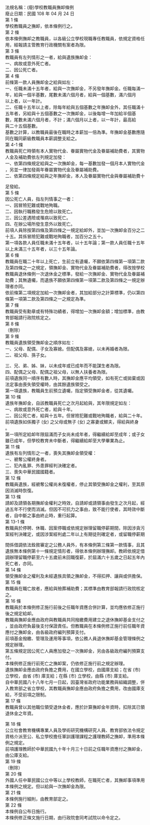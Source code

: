 法規名稱：(廢)學校教職員撫卹條例  
廢止日期：民國 108 年 04 月 24 日  
第 1 條  
學校教職員之撫卹，依本條例行之。  
第 2 條  
依本條例撫卹之教職員，以各級公立學校現職專任教職員，依規定資格任  
用，經報請主管教育行政機關有案者為限。  
第 3 條  
教職員有左列情形之一者，給與遺族撫卹金：  
一、病故或意外死亡者。  
二、因公死亡者。  
第 4 條  
前條第一款人員撫卹金之給與如左：  
一、任職未滿十五年者，給與一次撫卹金，不另發年撫卹金。任職每滿一  
年，給與一個半基數，尾數未滿六個月者，給與一個基數，滿六個月  
以上者，以一年計。  
二、任職十五年以上者，除每年給與五個基數之年撫卹金外，其任職滿十  
五年者，另給與十五個基數之一次撫卹金，以後每增一年加給半個基  
數，尾數未滿六個月者，不計；滿六個月以上者，以一年計，最高給  
與二十五個基數。  
基數之計算，以教職員最後在職時之本薪加一倍為準。年撫卹金基數應隨  
同在職同薪級教職員本薪調整支給之。  
第 4-1 條  
教職員死亡時領有本人實物代金、眷屬實物代金及眷屬補助費者，其實物  
人金及補助費依左列規定加發：  
一、依第四條規定給與之一次撫卹金，每一基數加發一個月本人實物代金  
，另並一律加發兩年眷屬實物代金及眷屬補助費。  
二、依第四條規定給與之年撫卹金，本人及眷屬實物代金與眷屬補助費十  


足發給。  
第 5 條  
因公死亡人員，指左列情事之一者：  
一、因冒險犯難或戰地殉職。  
二、因執行職務發生危險以致死亡。  
三、因公差遇險或罹病以致死亡。  
四、在辦公場所發生意外以致死亡。  
前項人員除按第四條及第四條之一規定給卹外，並加一次撫卹金百分之二  
十五。其係冒險犯難或戰地殉職者，加百分之五十。  
第一項各款人員任職未滿十五年者，以十五年論；第一款人員任職十五年  
以上未滿三十五年者，以三十五年論。  
第 6 條  
教職員在職二十年以上死亡，生前立有遺囑，不願依第四條第一項第二款  
及第四條之一之規定，領撫卹金、實物代金及眷屬補助費者，得改按學校  
教職員退休條例一次退休金之標準，發給一次撫卹金、實物代金及眷屬補  
助費；其無遺囑，而遺族不願依第四條第一項第二款及第四條之一規定辦  
理者亦同。  
依前條第二項規定加給一次撫卹金者，其加給部分之計算標準，仍以第四  
條第一項第二款及第四條之一之規定為準。  
第 7 條  
教職員受有勳章或有特殊功績者，得增加一次撫卹金額；增加標準，由教  
育部報請行政院核定之。  
第 8 條  
（刪除）  
第 9 條  
教職員遺族領受撫卹金之順序如左：  
一、父母、配偶、子女及寡媳。但配偶及寡媳，以未再婚者為限。  
二、祖父母、孫子女。  


三、兄、弟、姊、妹，以未成年或已成年而不能謀生者為限。  
四、配偶之父母、配偶之祖父母，以無人扶養者為限。  
前項遺族同一順序有數人時，其撫卹金應平均領受，如有死亡或拋棄或因  
法定事由喪失領受權時，由其餘遺族領受之。  
第一項遺族，教職員生前預立遺囑，指定領受撫卹金者，從其遺囑。  
第 10 條  
遺族年撫卹金，自該教職員死亡之次月起給與，其年限規定如左：  
一、病故或意外死亡者，給與十年。  
二、因公死亡者，給與十五年。但冒險犯難或戰地殉職者，給與二十年。  
前項遺族如係獨子 (女) 之父母或無子 (女) 之寡妻或鰥夫，得給與終身  
。  
第一項所定給卹年限屆滿而子女尚未成年者，得繼續給卹至成年；或子女  
雖已成年，但學校教育未中斷者，得繼續給卹至大學畢業為止。  
第 11 條  
遺族有左列情形之一者，喪失其撫卹金領受權：  
一、褫奪公權終身者。  
二、犯內亂罪、外患罪經判決確定者。  
三、喪失中華民國國籍者。  
第 12 條  
教職員遺族，經褫奪公權尚未復權者，停止其領受撫卹金之權利，至其原  
因消滅時恢復。  
第 13 條  
請卹及請領各期撫卹金權利之時效，自請卹或請領事由發生之次月起，經  
過五年不行使而消滅。但因不可抗力之事由，致不能行使者，其時效中斷  
者，自中斷之事由終止時，重行起算。  
第 13-1 條  
教職員於停聘、休職、因案停職或依規定辦理留職停薪期間，除因涉貪污  
案經判決確定，或因涉案經判處二年以上有期徒刑確定者，或留職停薪期  


間係借調依法銓敘審定之公務人員外，有本條例第三條第一款情事，且其  
遺族無本條例第十一條規定情形者，得依本條例辦理撫卹。教師依規定借  
調辦理留職停薪至六十五歲前未回職復薪，於屆滿六十五歲之日起五年內  
死亡者，亦同。  
第 14 條  
領受撫卹金之權利及未經遺族具領之撫卹金，不得扣押、讓與或供擔保。  
第 15 條  
教職員在職亡故者，應給與殮葬補助費；其標準由教育部報請行政院核定  
之。  
第 16 條  
教職員於本條例修正施行前後之任職年資應合併計算，並均應依修正施行  
後之規定給卹。  
教職員撫卹金應由政府與教職員共同撥繳費用建立之退休撫卹基金支付之  
，並由政府負最後支付保證責任。但教職員在本條例修正施行前任職年資  
應付之撫卹金，由各級政府編列預算支付。  
前項基金撥繳、管理及運用等事項，依公務人員退休撫卹基金管理條例之  
規定辦理。  
第五條規定因公死亡人員應加發之一次撫卹金，另由各級政府編列預算支  
付。  
本條例修正施行前死亡之撫卹案，仍依修正施行前之規定辦理。  
遺族撫卹金應由政府負擔之費用，在國立學校，由國庫支給；在省 (市)  
立學校，由省 (市) 庫支給；在縣 (市) 立學校，由縣 (市) 庫支給。  
自中華民國八十八年七月一日起，因臺灣省政府功能業務與組織調整，併  
入教育部之省立學校，其教職員撫卹金應由政府負擔之費用，改由國庫支  
給，不受前項之限制。  
第 17 條  
教職員曾以其他職位領受退休金者，應於計算撫卹金年資時，扣除其已領  
退休金之年資。  


第 18 條  
公立社會教育機構專業人員及學術研究機構研究人員、教育部依法令規定  
資格介派至公、私立學校擔任軍訓護理課程之護理教師之撫卹，準用本條  
例之規定。  
前項護理教師於中華民國九十年十月三十日前之任職年資應付之撫卹金，  
由公庫支給。  
第 19 條  
（刪除）  
第 20 條  
外國人任中華民國公立中等以上學校教師，在職死亡者，其撫卹事項準用  
本條例之規定。但以給與一次撫卹金為限。  
第 21 條  
本條例施行細則，由教育部定之。  
第 22 條  
本條例自公布日施行。  
本條例修正條文施行日期，由行政院會同考試院以命令定之。  


